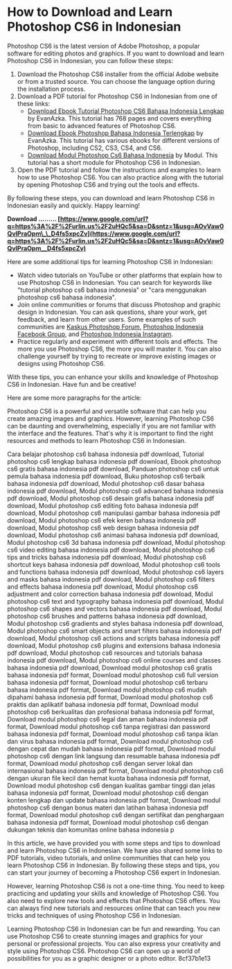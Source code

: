 # How to Download and Learn Photoshop CS6 in Indonesian
 
Photoshop CS6 is the latest version of Adobe Photoshop, a popular software for editing photos and graphics. If you want to download and learn Photoshop CS6 in Indonesian, you can follow these steps:
 
1. Download the Photoshop CS6 installer from the official Adobe website or from a trusted source. You can choose the language option during the installation process.
2. Download a PDF tutorial for Photoshop CS6 in Indonesian from one of these links:
    - [Download Ebook Tutorial Photoshop CS6 Bahasa Indonesia Lengkap](https://evanazka.com/download-ebook-tutorial-photoshop-cs6-bahasa-indonesia-lengkap/) by EvanAzka. This tutorial has 768 pages and covers everything from basic to advanced features of Photoshop CS6.
    - [Download Ebook Photoshop Bahasa Indonesia Terlengkap](https://evanazka.com/download-ebook-photoshop-bahasa-indonesia-terlengkap/) by EvanAzka. This tutorial has various ebooks for different versions of Photoshop, including CS2, CS3, CS4, and CS6.
    - [Download Modul Photoshop Cs6 Bahasa Indonesia](https://www.modul.my.id/download-modul-photoshop-cs6-bahasa-indonesia/) by Modul. This tutorial has a short module for Photoshop CS6 in Indonesian.
3. Open the PDF tutorial and follow the instructions and examples to learn how to use Photoshop CS6. You can also practice along with the tutorial by opening Photoshop CS6 and trying out the tools and effects.

By following these steps, you can download and learn Photoshop CS6 in Indonesian easily and quickly. Happy learning!
 
**Download ……… [https://www.google.com/url?q=https%3A%2F%2Furlin.us%2F2uHQc5&sa=D&sntz=1&usg=AOvVaw0QvlPraOpm\_\_D4fs5xpcZv](https://www.google.com/url?q=https%3A%2F%2Furlin.us%2F2uHQc5&sa=D&sntz=1&usg=AOvVaw0QvlPraOpm__D4fs5xpcZv)**



Here are some additional tips for learning Photoshop CS6 in Indonesian:

- Watch video tutorials on YouTube or other platforms that explain how to use Photoshop CS6 in Indonesian. You can search for keywords like "tutorial photoshop cs6 bahasa indonesia" or "cara menggunakan photoshop cs6 bahasa indonesia".
- Join online communities or forums that discuss Photoshop and graphic design in Indonesian. You can ask questions, share your work, get feedback, and learn from other users. Some examples of such communities are [Kaskus Photoshop Forum](https://www.kaskus.co.id/forum/28/photoshop/), [Photoshop Indonesia Facebook Group](https://www.facebook.com/groups/PhotoshopIndonesia/), and [Photoshop Indonesia Instagram](https://www.instagram.com/photoshopindonesia/).
- Practice regularly and experiment with different tools and effects. The more you use Photoshop CS6, the more you will master it. You can also challenge yourself by trying to recreate or improve existing images or designs using Photoshop CS6.

With these tips, you can enhance your skills and knowledge of Photoshop CS6 in Indonesian. Have fun and be creative!

Here are some more paragraphs for the article:
 
Photoshop CS6 is a powerful and versatile software that can help you create amazing images and graphics. However, learning Photoshop CS6 can be daunting and overwhelming, especially if you are not familiar with the interface and the features. That's why it is important to find the right resources and methods to learn Photoshop CS6 in Indonesian.
 
Cara belajar photoshop cs6 bahasa indonesia pdf download,  Tutorial photoshop cs6 lengkap bahasa indonesia pdf download,  Ebook photoshop cs6 gratis bahasa indonesia pdf download,  Panduan photoshop cs6 untuk pemula bahasa indonesia pdf download,  Buku photoshop cs6 terbaik bahasa indonesia pdf download,  Modul photoshop cs6 dasar bahasa indonesia pdf download,  Modul photoshop cs6 advanced bahasa indonesia pdf download,  Modul photoshop cs6 desain grafis bahasa indonesia pdf download,  Modul photoshop cs6 editing foto bahasa indonesia pdf download,  Modul photoshop cs6 manipulasi gambar bahasa indonesia pdf download,  Modul photoshop cs6 efek keren bahasa indonesia pdf download,  Modul photoshop cs6 web design bahasa indonesia pdf download,  Modul photoshop cs6 animasi bahasa indonesia pdf download,  Modul photoshop cs6 3d bahasa indonesia pdf download,  Modul photoshop cs6 video editing bahasa indonesia pdf download,  Modul photoshop cs6 tips and tricks bahasa indonesia pdf download,  Modul photoshop cs6 shortcut keys bahasa indonesia pdf download,  Modul photoshop cs6 tools and functions bahasa indonesia pdf download,  Modul photoshop cs6 layers and masks bahasa indonesia pdf download,  Modul photoshop cs6 filters and effects bahasa indonesia pdf download,  Modul photoshop cs6 adjustment and color correction bahasa indonesia pdf download,  Modul photoshop cs6 text and typography bahasa indonesia pdf download,  Modul photoshop cs6 shapes and vectors bahasa indonesia pdf download,  Modul photoshop cs6 brushes and patterns bahasa indonesia pdf download,  Modul photoshop cs6 gradients and styles bahasa indonesia pdf download,  Modul photoshop cs6 smart objects and smart filters bahasa indonesia pdf download,  Modul photoshop cs6 actions and scripts bahasa indonesia pdf download,  Modul photoshop cs6 plugins and extensions bahasa indonesia pdf download,  Modul photoshop cs6 resources and tutorials bahasa indonesia pdf download,  Modul photoshop cs6 online courses and classes bahasa indonesia pdf download,  Download modul photoshop cs6 gratis bahasa indonesia pdf format,  Download modul photoshop cs6 full version bahasa indonesia pdf format,  Download modul photoshop cs6 terbaru bahasa indonesia pdf format,  Download modul photoshop cs6 mudah dipahami bahasa indonesia pdf format,  Download modul photoshop cs6 praktis dan aplikatif bahasa indonesia pdf format,  Download modul photoshop cs6 berkualitas dan profesional bahasa indonesia pdf format,  Download modul photoshop cs6 legal dan aman bahasa indonesia pdf format,  Download modul photoshop cs6 tanpa registrasi dan password bahasa indonesia pdf format,  Download modul photoshop cs6 tanpa iklan dan virus bahasa indonesia pdf format,  Download modul photoshop cs6 dengan cepat dan mudah bahasa indonesia pdf format,  Download modul photoshop cs6 dengan link langsung dan resumable bahasa indonesia pdf format,  Download modul photoshop cs6 dengan server lokal dan internasional bahasa indonesia pdf format,  Download modul photoshop cs6 dengan ukuran file kecil dan hemat kuota bahasa indonesia pdf format,  Download modul photoshop cs6 dengan kualitas gambar tinggi dan jelas bahasa indonesia pdf format,  Download modul photoshop cs6 dengan konten lengkap dan update bahasa indonesia pdf format,  Download modul photoshop cs6 dengan bonus materi dan latihan bahasa indonesia pdf format,  Download modul photoshop cs6 dengan sertifikat dan penghargaan bahasa indonesia pdf format,  Download modul photoshop cs6 dengan dukungan teknis dan komunitas online bahasa indonesia p
 
In this article, we have provided you with some steps and tips to download and learn Photoshop CS6 in Indonesian. We have also shared some links to PDF tutorials, video tutorials, and online communities that can help you learn Photoshop CS6 in Indonesian. By following these steps and tips, you can start your journey of becoming a Photoshop CS6 expert in Indonesian.
 
However, learning Photoshop CS6 is not a one-time thing. You need to keep practicing and updating your skills and knowledge of Photoshop CS6. You also need to explore new tools and effects that Photoshop CS6 offers. You can always find new tutorials and resources online that can teach you new tricks and techniques of using Photoshop CS6 in Indonesian.
 
Learning Photoshop CS6 in Indonesian can be fun and rewarding. You can use Photoshop CS6 to create stunning images and graphics for your personal or professional projects. You can also express your creativity and style using Photoshop CS6. Photoshop CS6 can open up a world of possibilities for you as a graphic designer or a photo editor.
 8cf37b1e13
 
